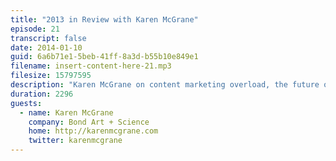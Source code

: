 ```yaml
---
title: "2013 in Review with Karen McGrane"
episode: 21
transcript: false
date: 2014-01-10
guid: 6a6b71e1-5beb-41ff-8a3d-b55b10e849e1
filename: insert-content-here-21.mp3
filesize: 15797595
description: "Karen McGrane on content marketing overload, the future of WYSIWYG editors, and predictions for the coming year."
duration: 2296
guests: 
  - name: Karen McGrane
    company: Bond Art + Science
    home: http://karenmcgrane.com
    twitter: karenmcgrane
---
```

